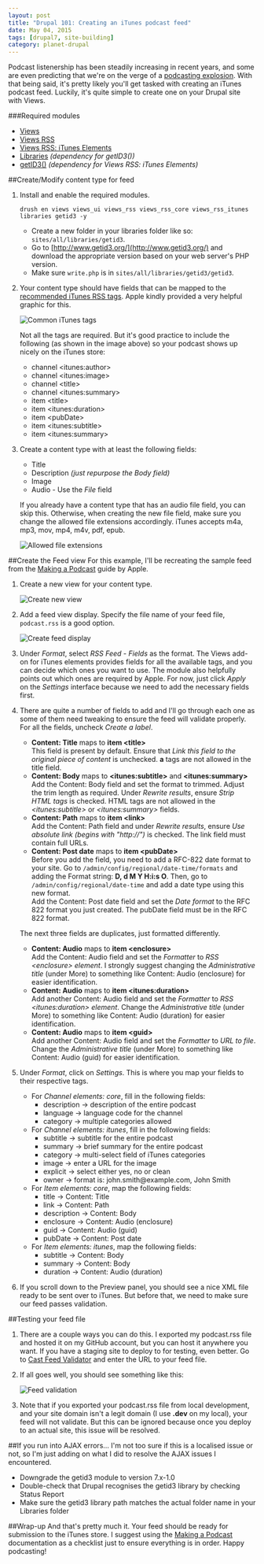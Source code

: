 ```yaml
---
layout: post
title: "Drupal 101: Creating an iTunes podcast feed"
date: May 04, 2015
tags: [drupal7, site-building]
category: planet-drupal
---
```

Podcast listenership has been steadily increasing in recent years, and some are even predicting that we're on the verge of a [podcasting explosion](http://contently.com/strategist/2014/10/21/4-predictions-from-top-media-minds/). With that being said, it's pretty likely you'll get tasked with creating an iTunes podcast feed. Luckily, it's quite simple to create one on your Drupal site with Views.

###Required modules
<ul>
<li class="no-margin"><a href="https://www.drupal.org/project/views">Views</a></li>
<li class="no-margin"><a href="https://www.drupal.org/project/views_rss">Views RSS</a></li>
<li class="no-margin"><a href="https://www.drupal.org/project/views_rss_itunes">Views RSS: iTunes Elements</a></li>
<li class="no-margin"><a href="https://www.drupal.org/project/libraries">Libraries</a><em> (dependency for getID3())</em></li>
<li><a href="https://www.drupal.org/project/getid3">getID3()</a><em> (dependency for Views RSS: iTunes Elements)</em></li>
</ul>

##Create/Modify content type for feed
1. Install and enable the required modules.
    <pre><code class="language-bash">drush en views views_ui views_rss views_rss_core views_rss_itunes libraries getid3 -y</code></pre>
    - Create a new folder in your libraries folder like so: <code class="language-bash">sites/all/libraries/getid3</code>.
    - Go to [http://www.getid3.org/](http://www.getid3.org/) and download the appropriate version based on your web server's PHP version.
    - Make sure <code class="language-bash">write.php</code> is in <code class="language-bash">sites/all/libraries/getid3/getid3</code>.
2. Your content type should have fields that can be mapped to the [recommended iTunes RSS tags](https://www.apple.com/sg/itunes/podcasts/specs.html#rss). Apple kindly provided a very helpful graphic for this.

    <img src="https://www.apple.com/sg/itunes/podcasts/images/itunes-podcast-display.jpg" alt="Common iTunes tags">

    <p class="no-margin">Not all the tags are required. But it's good practice to include the following (as shown in the image above) so your podcast shows up nicely on the iTunes store:</p>
    <ul>
    <li class="no-margin">channel &lt;itunes:author&gt;</li>
    <li class="no-margin">channel &lt;itunes:image&gt;</li>
    <li class="no-margin">channel &lt;title&gt;</li>
    <li class="no-margin">channel &lt;itunes:summary&gt;</li>
    <li class="no-margin">item &lt;title&gt;</li>
    <li class="no-margin">item &lt;itunes:duration&gt;</li>
    <li class="no-margin">item &lt;pubDate&gt;</li>
    <li class="no-margin">item &lt;itunes:subtitle&gt;</li>
    <li class="no-margin">item &lt;itunes:summary&gt;</li>
    </ul>

3. <p class="no-margin">Create a content type with at least the following fields:</p>
    <ul>
    <li class="no-margin">Title</li>
    <li class="no-margin">Description <em>(just repurpose the Body field)</em></li>
    <li class="no-margin">Image</li>
    <li>Audio - Use the <em>File</em> field</li>
    </ul>

    If you already have a content type that has an audio file field, you can skip this. Otherwise, when creating the new file field, make sure you change the allowed file extensions accordingly. iTunes accepts m4a, mp3, mov, mp4, m4v, pdf, epub.

    <img src="{{ site.url }}/images/posts/itunes/file-types.jpg" alt="Allowed file extensions"/>

##Create the Feed view
For this example, I'll be recreating the sample feed from the [Making a Podcast](https://www.apple.com/sg/itunes/podcasts/specs.html) guide by Apple.

1. Create a new view for your content type.
 
    <img src="{{ site.url }}/images/posts/itunes/new-view.jpg" alt="Create new view"/>
2. Add a feed view display. Specify the file name of your feed file, <code class="language-bash">podcast.rss</code> is a good option.

    <img src="{{ site.url }}/images/posts/itunes/feed-display.jpg" alt="Create feed display"/>
3. Under *Format*, select *RSS Feed - Fields* as the format. The Views add-on for iTunes elements provides fields for all the available tags, and you can decide which ones you want to use. The module also helpfully points out which ones are required by Apple. For now, just click *Apply* on the *Settings* interface because we need to add the necessary fields first.
4. There are quite a number of fields to add and I'll go through each one as some of them need tweaking to ensure the feed will validate properly. For all the fields, uncheck *Create a label*.
    - **Content: Title** maps to **item &lt;title&gt;**  
    This field is present by default. Ensure that *Link this field to the original piece of content* is unchecked. **a** tags are not allowed in the title field.
    - **Content: Body** maps to **&lt;itunes:subtitle&gt;** and **&lt;itunes:summary&gt;**  
    Add the Content: Body field and set the format to trimmed. Adjust the trim length as required. Under *Rewrite results*, ensure *Strip HTML tags* is checked. HTML tags are not allowed in the *&lt;itunes:subtitle&gt;* or *&lt;itunes:summary&gt;* fields.
    - **Content: Path** maps to **item &lt;link&gt;**  
    Add the Content: Path field and under *Rewrite results*, ensure *Use absolute link (begins with "http://")* is checked. The link field must contain full URLs.
    - **Content: Post date** maps to **item &lt;pubDate&gt;**  
    Before you add the field, you need to add a RFC-822 date format to your site. Go to <code class="language-bash">/admin/config/regional/date-time/formats</code> and adding the Format string: **D, d M Y H:i:s O**. Then, go to <code class="language-bash">/admin/config/regional/date-time</code> and add a date type using this new format.  
    Add the Content: Post date field and set the *Date format* to the RFC 822 format you just created. The pubDate field must be in the RFC 822 format.

    <p class="no-margin">The next three fields are duplicates, just formatted differently.</p>

    - **Content: Audio** maps to **item &lt;enclosure&gt;**  
    Add the Content: Audio field and set the *Formatter* to *RSS &lt;enclosure&gt; element*. I strongly suggest changing the *Administrative title* (under More) to something like Content: Audio (enclosure) for easier identification.
    - **Content: Audio** maps to **item &lt;itunes:duration&gt;**  
    Add another Content: Audio field and set the *Formatter* to *RSS &lt;itunes:duration&gt; element*. Change the *Administrative title* (under More) to something like Content: Audio (duration) for easier identification.
    - **Content: Audio** maps to **item &lt;guid&gt;**  
    Add another Content: Audio field and set the *Formatter* to *URL to file*. Change the *Administrative title* (under More) to something like Content: Audio (guid) for easier identification.
5. Under *Format*, click on *Settings*. This is where you map your fields to their respective tags.

    - For *Channel elements: core*, fill in the following fields:
        <ul>
        <li class="no-margin">description -> description of the entire podcast</li>
        <li class="no-margin">language -> language code for the channel</li>
        <li class="no-margin">category -> multiple categories allowed</li>
        </ul>
    - For *Channel elements: itunes*, fill in the following fields:
        <ul>
        <li class="no-margin">subtitle -> subtitle for the entire podcast</li>
        <li class="no-margin">summary -> brief summary for the entire podcast</li>
        <li class="no-margin">category -> multi-select field of iTunes categories</li>
        <li class="no-margin">image -> enter a URL for the image</li>
        <li class="no-margin">explicit -> select either yes, no or clean</li>
        <li class="no-margin">owner -> format is: john.smith@example.com, John Smith</li>
        </ul>
    - For *Item elements: core*, map the following fields:
        <ul>
        <li class="no-margin">title -> Content: Title</li>
        <li class="no-margin">link -> Content: Path</li>
        <li class="no-margin">description -> Content: Body</li>
        <li class="no-margin">enclosure -> Content: Audio (enclosure)</li>
        <li class="no-margin">guid -> Content: Audio (guid)</li>
        <li class="no-margin">pubDate -> Content: Post date</li>
        </ul>
    - For *Item elements: itunes*, map the following fields:
        <ul>
        <li class="no-margin">subtitle -> Content: Body</li>
        <li class="no-margin">summary -> Content: Body</li>
        <li class="no-margin">duration -> Content: Audio (duration)</li>
        </ul>
6. If you scroll down to the Preview panel, you should see a nice XML file ready to be sent over to iTunes. But before that, we need to make sure our feed passes validation.

##Testing your feed file
1. There are a couple ways you can do this. I exported my podcast.rss file and hosted it on my GitHub account, but you can host it anywhere you want. If you have a staging site to deploy to for testing, even better. Go to [Cast Feed Validator](http://castfeedvalidator.com/) and enter the URL to your feed file.
2. If all goes well, you should see something like this:

    <img src="{{ site.url }}/images/posts/itunes/validation.jpg" alt="Feed validation"/>
3. Note that if you exported your podcast.rss file from local development, and your site domain isn't a legit domain (I use **.dev** on my local), your feed will not validate. But this can be ignored because once you deploy to an actual site, this issue will be resolved.

##If you run into AJAX errors...
I'm not too sure if this is a localised issue or not, so I'm just adding on what I did to resolve the AJAX issues I encountered.

- Downgrade the getid3 module to version 7.x-1.0
- Double-check that Drupal recognises the getid3 library by checking Status Report
- Make sure the getid3 library path matches the actual folder name in your Libraries folder

##Wrap-up
And that's pretty much it. Your feed should be ready for submission to the iTunes store. I suggest using the [Making a Podcast](https://www.apple.com/sg/itunes/podcasts/specs.html) documentation as a checklist just to ensure everything is in order. Happy podcasting!

